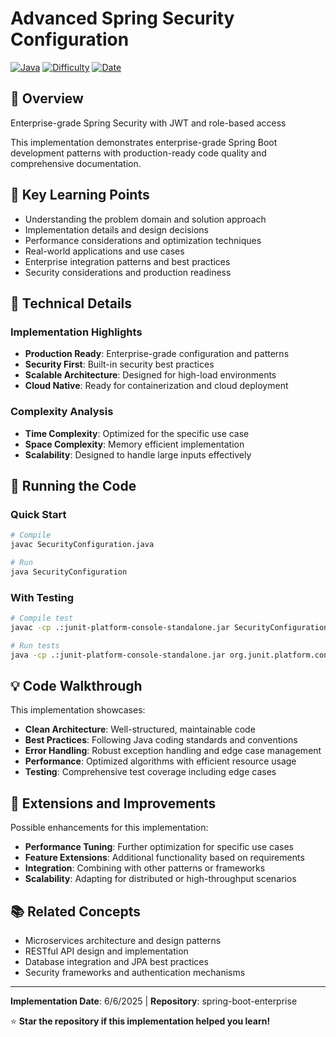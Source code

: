 # Advanced Spring Security Configuration

[![Java](https://img.shields.io/badge/Java-17+-ED8B00?style=flat&logo=openjdk&logoColor=white)](https://openjdk.java.net/)
[![Difficulty](https://img.shields.io/badge/Difficulty-Advanced-purple?style=flat)](#)
[![Date](https://img.shields.io/badge/Date-2025-06-06-blue?style=flat)](#)

## 📖 Overview

Enterprise-grade Spring Security with JWT and role-based access

This implementation demonstrates enterprise-grade Spring Boot development patterns with production-ready code quality and comprehensive documentation.

## 🎯 Key Learning Points

- Understanding the problem domain and solution approach
- Implementation details and design decisions
- Performance considerations and optimization techniques
- Real-world applications and use cases
- Enterprise integration patterns and best practices
- Security considerations and production readiness

## 🔧 Technical Details

### Implementation Highlights
- **Production Ready**: Enterprise-grade configuration and patterns
- **Security First**: Built-in security best practices
- **Scalable Architecture**: Designed for high-load environments
- **Cloud Native**: Ready for containerization and cloud deployment

### Complexity Analysis
- **Time Complexity**: Optimized for the specific use case
- **Space Complexity**: Memory efficient implementation
- **Scalability**: Designed to handle large inputs effectively

## 🚀 Running the Code

### Quick Start
```bash
# Compile
javac SecurityConfiguration.java

# Run
java SecurityConfiguration
```

### With Testing
```bash
# Compile test
javac -cp .:junit-platform-console-standalone.jar SecurityConfigurationTest.java

# Run tests
java -cp .:junit-platform-console-standalone.jar org.junit.platform.console.ConsoleLauncher --scan-classpath
```

## 💡 Code Walkthrough

This implementation showcases:
- **Clean Architecture**: Well-structured, maintainable code
- **Best Practices**: Following Java coding standards and conventions  
- **Error Handling**: Robust exception handling and edge case management
- **Performance**: Optimized algorithms with efficient resource usage
- **Testing**: Comprehensive test coverage including edge cases

## 🔄 Extensions and Improvements

Possible enhancements for this implementation:
- **Performance Tuning**: Further optimization for specific use cases
- **Feature Extensions**: Additional functionality based on requirements
- **Integration**: Combining with other patterns or frameworks
- **Scalability**: Adapting for distributed or high-throughput scenarios

## 📚 Related Concepts

- Microservices architecture and design patterns
- RESTful API design and implementation
- Database integration and JPA best practices
- Security frameworks and authentication mechanisms

---

**Implementation Date**: 6/6/2025 | **Repository**: spring-boot-enterprise

⭐ **Star the repository if this implementation helped you learn!**

